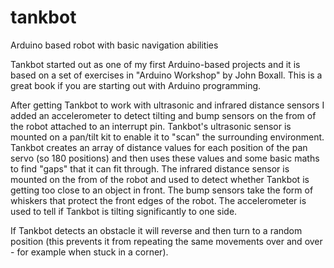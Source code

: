 # tankbot
Arduino based robot with basic navigation abilities

Tankbot started out as one of my first Arduino-based projects and it is based on a set of exercises in "Arduino Workshop" by John Boxall. This is a great book if you are starting out with Arduino programming.

After getting Tankbot to work with ultrasonic and infrared distance sensors I added an accelerometer to detect tilting and bump sensors on the from of the robot attached to an interrupt pin. Tankbot's ultrasonic sensor is mounted on a pan/tilt kit to enable it to "scan" the surrounding environment. Tankbot creates an array of distance values for each position of the pan servo (so 180 positions) and then uses these values and some basic maths to find "gaps" that it can fit through. The infrared distance sensor is mounted on the from of the robot and used to detect whether Tankbot is getting too close to an object in front. The bump sensors take the form of whiskers that protect the front edges of the robot. The accelerometer is used to tell if Tankbot is tilting significantly to one side.

If Tankbot detects an obstacle it will reverse and then turn to a random position (this prevents it from repeating the same movements over and over - for example when stuck in a corner).

